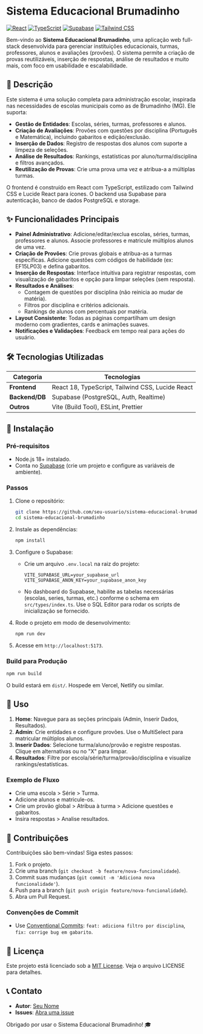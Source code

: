 # Sistema Educacional Brumadinho

[![React](https://img.shields.io/badge/React-18.2.0-blue.svg)](https://reactjs.org/)
[![TypeScript](https://img.shields.io/badge/TypeScript-5.0-blue.svg)](https://www.typescriptlang.org/)
[![Supabase](https://img.shields.io/badge/Supabase-2.0-purple.svg)](https://supabase.com/)
[![Tailwind CSS](https://img.shields.io/badge/Tailwind%20CSS-3.3-green.svg)](https://tailwindcss.com/)

Bem-vindo ao **Sistema Educacional Brumadinho**, uma aplicação web full-stack desenvolvida para gerenciar instituições educacionais, turmas, professores, alunos e avaliações (provões). O sistema permite a criação de provas reutilizáveis, inserção de respostas, análise de resultados e muito mais, com foco em usabilidade e escalabilidade.

## 📖 Descrição

Este sistema é uma solução completa para administração escolar, inspirada nas necessidades de escolas municipais como as de Brumadinho (MG). Ele suporta:

- **Gestão de Entidades**: Escolas, séries, turmas, professores e alunos.
- **Criação de Avaliações**: Provões com questões por disciplina (Português e Matemática), incluindo gabaritos e edição/exclusão.
- **Inserção de Dados**: Registro de respostas dos alunos com suporte a limpeza de seleções.
- **Análise de Resultados**: Rankings, estatísticas por aluno/turma/disciplina e filtros avançados.
- **Reutilização de Provas**: Crie uma prova uma vez e atribua-a a múltiplas turmas.

O frontend é construído em React com TypeScript, estilizado com Tailwind CSS e Lucide React para ícones. O backend usa Supabase para autenticação, banco de dados PostgreSQL e storage.

## ✨ Funcionalidades Principais

- **Painel Administrativo**: Adicione/editar/exclua escolas, séries, turmas, professores e alunos. Associe professores e matricule múltiplos alunos de uma vez.
- **Criação de Provões**: Crie provas globais e atribua-as a turmas específicas. Adicione questões com códigos de habilidade (ex: EF15LP03) e defina gabaritos.
- **Inserção de Respostas**: Interface intuitiva para registrar respostas, com visualização de gabaritos e opção para limpar seleções (sem resposta).
- **Resultados e Análises**: 
  - Contagem de questões por disciplina (não reinicia ao mudar de matéria).
  - Filtros por disciplina e critérios adicionais.
  - Rankings de alunos com percentuais por matéria.
- **Layout Consistente**: Todas as páginas compartilham um design moderno com gradientes, cards e animações suaves.
- **Notificações e Validações**: Feedback em tempo real para ações do usuário.

## 🛠️ Tecnologias Utilizadas

| Categoria       | Tecnologias |
|-----------------|-------------|
| **Frontend**    | React 18, TypeScript, Tailwind CSS, Lucide React |
| **Backend/DB**  | Supabase (PostgreSQL, Auth, Realtime) |
| **Outros**      | Vite (Build Tool), ESLint, Prettier |

## 🚀 Instalação

### Pré-requisitos
- Node.js 18+ instalado.
- Conta no [Supabase](https://supabase.com/) (crie um projeto e configure as variáveis de ambiente).

### Passos
1. Clone o repositório:
   ```bash
   git clone https://github.com/seu-usuario/sistema-educacional-brumadinho.git
   cd sistema-educacional-brumadinho
   ```

2. Instale as dependências:
   ```bash
   npm install
   ```

3. Configure o Supabase:
   - Crie um arquivo `.env.local` na raiz do projeto:
     ```
     VITE_SUPABASE_URL=your_supabase_url
     VITE_SUPABASE_ANON_KEY=your_supabase_anon_key
     ```
   - No dashboard do Supabase, habilite as tabelas necessárias (escolas, series, turmas, etc.) conforme o schema em `src/types/index.ts`. Use o SQL Editor para rodar os scripts de inicialização se fornecido.

4. Rode o projeto em modo de desenvolvimento:
   ```bash
   npm run dev
   ```

5. Acesse em `http://localhost:5173`.

### Build para Produção
```bash
npm run build
```
O build estará em `dist/`. Hospede em Vercel, Netlify ou similar.

## 📱 Uso

1. **Home**: Navegue para as seções principais (Admin, Inserir Dados, Resultados).
2. **Admin**: Crie entidades e configure provões. Use o MultiSelect para matricular múltiplos alunos.
3. **Inserir Dados**: Selecione turma/aluno/provão e registre respostas. Clique em alternativas ou no "X" para limpar.
4. **Resultados**: Filtre por escola/série/turma/provão/disciplina e visualize rankings/estatísticas.

### Exemplo de Fluxo
- Crie uma escola > Série > Turma.
- Adicione alunos e matricule-os.
- Crie um provão global > Atribua à turma > Adicione questões e gabaritos.
- Insira respostas > Analise resultados.

## 🤝 Contribuições

Contribuições são bem-vindas! Siga estes passos:

1. Fork o projeto.
2. Crie uma branch (`git checkout -b feature/nova-funcionalidade`).
3. Commit suas mudanças (`git commit -m 'Adiciona nova funcionalidade'`).
4. Push para a branch (`git push origin feature/nova-funcionalidade`).
5. Abra um Pull Request.

### Convenções de Commit
- Use [Conventional Commits](https://www.conventionalcommits.org/): `feat: adiciona filtro por disciplina`, `fix: corrige bug em gabarito`.

## 📄 Licença

Este projeto está licenciado sob a [MIT License](LICENSE). Veja o arquivo LICENSE para detalhes.

## 📞 Contato

- **Autor**: [Seu Nome](https://github.com/seu-usuario)
- **Issues**: [Abra uma issue](https://github.com/seu-usuario/sistema-educacional-brumadinho/issues)

Obrigado por usar o Sistema Educacional Brumadinho! 🎓
